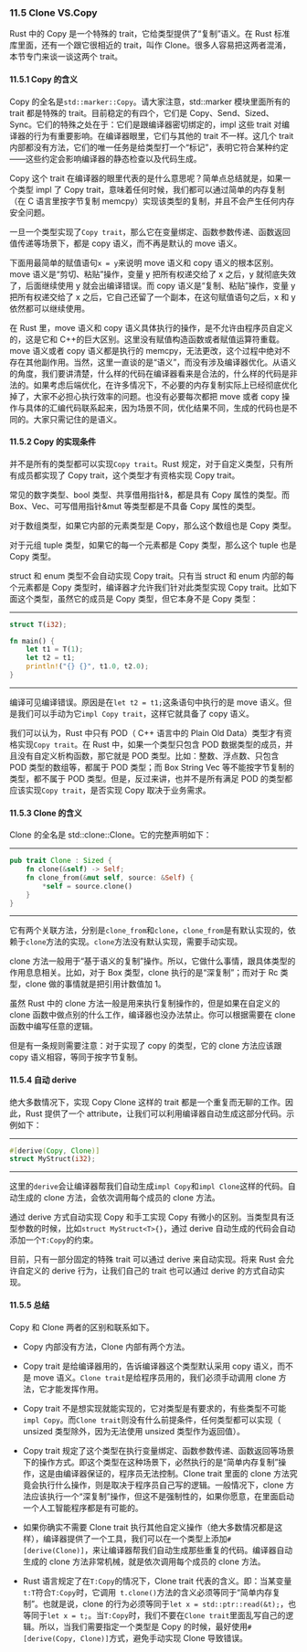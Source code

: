 ### 11.5 Clone VS.Copy

Rust 中的 Copy 是一个特殊的 trait，它给类型提供了“复制”语义。在 Rust 标准库里面，还有一个跟它很相近的 trait，叫作 Clone。很多人容易把这两者混淆，本节专门来谈一谈这两个 trait。

#### 11.5.1 Copy 的含义

Copy 的全名是`std::marker::Copy`。请大家注意，std::marker 模块里面所有的 trait 都是特殊的 trait。目前稳定的有四个，它们是 Copy、Send、Sized、Sync。它们的特殊之处在于：它们是跟编译器密切绑定的，impl 这些 trait 对编译器的行为有重要影响。在编译器眼里，它们与其他的 trait 不一样。这几个 trait 内部都没有方法，它们的唯一任务是给类型打一个“标记”，表明它符合某种约定——这些约定会影响编译器的静态检查以及代码生成。

Copy 这个 trait 在编译器的眼里代表的是什么意思呢？简单点总结就是，如果一个类型 impl 了 Copy trait，意味着任何时候，我们都可以通过简单的内存复制（在 C 语言里按字节复制 memcpy）实现该类型的复制，并且不会产生任何内存安全问题。

一旦一个类型实现了`Copy trait`，那么它在变量绑定、函数参数传递、函数返回值传递等场景下，都是 copy 语义，而不再是默认的 move 语义。

下面用最简单的赋值语句`x = y`来说明 move 语义和 copy 语义的根本区别。move 语义是“剪切、粘贴”操作，变量 y 把所有权递交给了 x 之后，y 就彻底失效了，后面继续使用 y 就会出编译错误。而 copy 语义是“复制、粘贴”操作，变量 y 把所有权递交给了 x 之后，它自己还留了一个副本，在这句赋值语句之后，x 和 y 依然都可以继续使用。

在 Rust 里，move 语义和 copy 语义具体执行的操作，是不允许由程序员自定义的，这是它和 C++的巨大区别。这里没有赋值构造函数或者赋值运算符重载。move 语义或者 copy 语义都是执行的 memcpy，无法更改，这个过程中绝对不存在其他副作用。当然，这里一直谈的是“语义”，而没有涉及编译器优化。从语义的角度，我们要讲清楚，什么样的代码在编译器看来是合法的，什么样的代码是非法的。如果考虑后端优化，在许多情况下，不必要的内存复制实际上已经彻底优化掉了，大家不必担心执行效率的问题。也没有必要每次都把 move 或者 copy 操作与具体的汇编代码联系起来，因为场景不同，优化结果不同，生成的代码也是不同的。大家只需记住的是语义。

#### 11.5.2 Copy 的实现条件

并不是所有的类型都可以实现`Copy trait`。Rust 规定，对于自定义类型，只有所有成员都实现了 Copy trait，这个类型才有资格实现 Copy trait。

常见的数字类型、bool 类型、共享借用指针&，都是具有 Copy 属性的类型。而 Box、Vec、可写借用指针&mut 等类型都是不具备 Copy 属性的类型。

对于数组类型，如果它内部的元素类型是 Copy，那么这个数组也是 Copy 类型。

对于元组 tuple 类型，如果它的每一个元素都是 Copy 类型，那么这个 tuple 也是 Copy 类型。

struct 和 enum 类型不会自动实现 Copy trait。只有当 struct 和 enum 内部的每个元素都是 Copy 类型时，编译器才允许我们针对此类型实现 Copy trait。比如下面这个类型，虽然它的成员是 Copy 类型，但它本身不是 Copy 类型：

---

```rust
struct T(i32);

fn main() {
    let t1 = T(1);
    let t2 = t1;
    println!("{} {}", t1.0, t2.0);
}
```

---

编译可见编译错误。原因是在`let t2 = t1;`这条语句中执行的是 move 语义。但是我们可以手动为它`impl Copy trait`，这样它就具备了 copy 语义。

我们可以认为，Rust 中只有 POD（ C++ 语言中的 Plain Old Data）类型才有资格实现`Copy trait`。在 Rust 中，如果一个类型只包含 POD 数据类型的成员，并且没有自定义析构函数，那它就是 POD 类型。比如：整数、浮点数、只包含 POD 类型的数组等，都属于 POD 类型；而 Box String Vec 等不能按字节复制的类型，都不属于 POD 类型。但是，反过来讲，也并不是所有满足 POD 的类型都应该实现`Copy trait`，是否实现 Copy 取决于业务需求。

#### 11.5.3 Clone 的含义

Clone 的全名是 std::clone::Clone。它的完整声明如下：

---

```rust
pub trait Clone : Sized {
    fn clone(&self) -> Self;
    fn clone_from(&mut self, source: &Self) {
        *self = source.clone()
    }
}
```

---

它有两个关联方法，分别是`clone_from`和`clone`，`clone_from`是有默认实现的，依赖于`clone`方法的实现。`clone`方法没有默认实现，需要手动实现。

clone 方法一般用于“基于语义的复制”操作。所以，它做什么事情，跟具体类型的作用息息相关。比如，对于 Box 类型，clone 执行的是“深复制”；而对于 Rc 类型，clone 做的事情就是把引用计数值加 1。

虽然 Rust 中的 clone 方法一般是用来执行复制操作的，但是如果在自定义的 clone 函数中做点别的什么工作，编译器也没办法禁止。你可以根据需要在 clone 函数中编写任意的逻辑。

但是有一条规则需要注意：对于实现了 copy 的类型，它的 clone 方法应该跟 copy 语义相容，等同于按字节复制。

#### 11.5.4 自动 derive

绝大多数情况下，实现 Copy Clone 这样的 trait 都是一个重复而无聊的工作。因此，Rust 提供了一个 attribute，让我们可以利用编译器自动生成这部分代码。示例如下：

---

```rust
#[derive(Copy, Clone)]
struct MyStruct(i32);
```

---

这里的`derive`会让编译器帮我们自动生成`impl Copy`和`impl Clone`这样的代码。自动生成的 clone 方法，会依次调用每个成员的 clone 方法。

通过 derive 方式自动实现 Copy 和手工实现 Copy 有微小的区别。当类型具有泛型参数的时候，比如`struct MyStruct<T>{}`，通过 derive 自动生成的代码会自动添加一个`T:Copy`的约束。

目前，只有一部分固定的特殊 trait 可以通过 derive 来自动实现。将来 Rust 会允许自定义的 derive 行为，让我们自己的 trait 也可以通过 derive 的方式自动实现。

#### 11.5.5 总结

Copy 和 Clone 两者的区别和联系如下。

* Copy 内部没有方法，Clone 内部有两个方法。

* Copy trait 是给编译器用的，告诉编译器这个类型默认采用 copy 语义，而不是 move 语义。`Clone trait`是给程序员用的，我们必须手动调用 clone 方法，它才能发挥作用。

* Copy trait 不是想实现就能实现的，它对类型是有要求的，有些类型不可能`impl Copy`。而`Clone trait`则没有什么前提条件，任何类型都可以实现（ unsized 类型除外，因为无法使用 unsized 类型作为返回值）。

* Copy trait 规定了这个类型在执行变量绑定、函数参数传递、函数返回等场景下的操作方式。即这个类型在这种场景下，必然执行的是“简单内存复制”操作，这是由编译器保证的，程序员无法控制。Clone trait 里面的 clone 方法究竟会执行什么操作，则是取决于程序员自己写的逻辑。一般情况下，clone 方法应该执行一个“深复制”操作，但这不是强制性的，如果你愿意，在里面启动一个人工智能程序都是有可能的。

* 如果你确实不需要 Clone trait 执行其他自定义操作（绝大多数情况都是这样），编译器提供了一个工具，我们可以在一个类型上添加`#[derive(Clone)]`，来让编译器帮我们自动生成那些重复的代码。编译器自动生成的 clone 方法非常机械，就是依次调用每个成员的 clone 方法。

* Rust 语言规定了在`T:Copy`的情况下，Clone trait 代表的含义。即：当某变量`t:T`符合`T:Copy`时，它调用` t.clone()`方法的含义必须等同于“简单内存复制”。也就是说，clone 的行为必须等同于`let x = std::ptr::read(&t);`，也等同于`let x = t;`。当`T:Copy`时，我们不要在`Clone trait`里面乱写自己的逻辑。所以，当我们需要指定一个类型是 Copy 的时候，最好使用`#[derive(Copy, Clone)]`方式，避免手动实现 Clone 导致错误。
